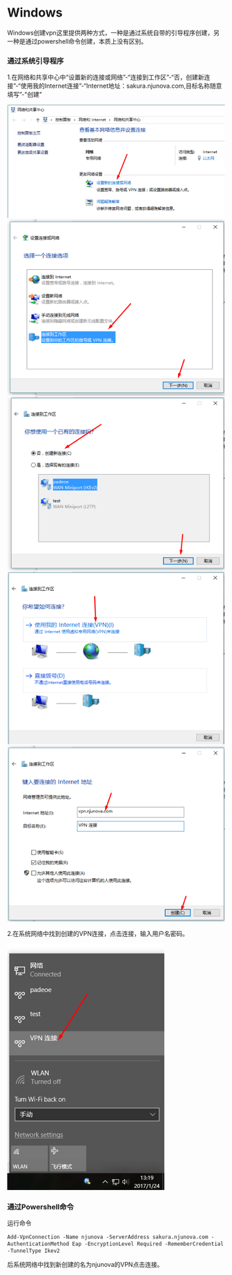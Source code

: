 # Windows
Windows创建vpn这里提供两种方式，一种是通过系统自带的引导程序创建，另一种是通过powershell命令创建，本质上没有区别。
### 通过系统引导程序
1.在网络和共享中心中“设置新的连接或网络”-“连接到工作区”-“否，创建新连接”-“使用我的Internet连接”-“Internet地址：sakura.njunova.com,目标名称随意填写”-"创建"

![](/assets/windows-m1-step1.png)
![](/assets/windows-m1-step2.png)
![](/assets/windows-m1-step3.png)
![](/assets/windows-m1-step4.png)
![](/assets/windows-m1-step5.png)

2.在系统网络中找到创建的VPN连接，点击连接，输入用户名密码。

![](/assets/windows-m1-step6.png)

### 通过Powershell命令
运行命令
```
Add-VpnConnection -Name njunova -ServerAddress sakura.njunova.com -AuthenticationMethod Eap -EncryptionLevel Required -RememberCredential -TunnelType Ikev2
```
后系统网络中找到新创建的名为njunova的VPN点击连接。